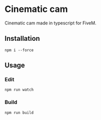 # Cinematic cam 
Cinematic cam made in typescript for FiveM.

## Installation
`npm i --force`

## Usage
### Edit
`npm run watch`
### Build
`npm run build`

